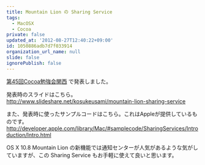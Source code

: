 ```yaml
---
title: Mountain Lion の Sharing Service
tags:
  - MacOSX
  - Cocoa
private: false
updated_at: '2012-08-27T12:40:22+09:00'
id: 1050886adb7d7f033914
organization_url_name: null
slide: false
ignorePublish: false
---
```

[第45回Cocoa勉強会関西](http://atnd.org/events/30192) で発表しました。

発表時のスライドはこちら。
http://www.slideshare.net/kosukeusami/mountain-lion-sharing-service

また、発表時に使ったサンプルコードはこちら。これはAppleが提供しているものです。
http://developer.apple.com/library/Mac/#samplecode/SharingServices/Introduction/Intro.html

OS X 10.8 Mountain Lion の新機能では通知センターが人気があるような気がしていますが、この Sharing Service もお手軽に使えて良いと思います。
